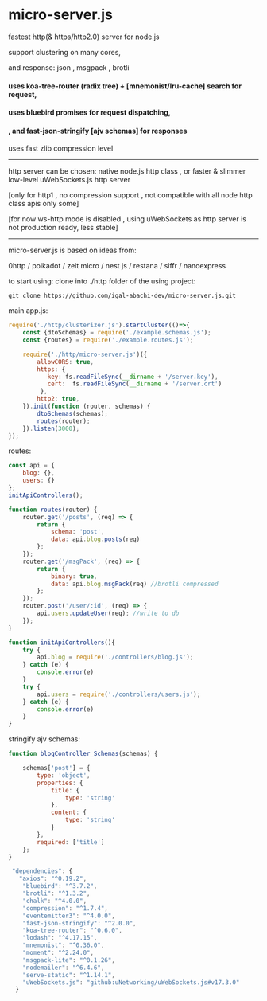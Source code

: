 # micro-server.js
fastest http(&amp; https/http2.0) server for node.js

support clustering on many cores, 

and response: json , msgpack , brotli

#### uses koa-tree-router (radix tree) + [mnemonist/lru-cache] search for request,

#### uses bluebird promises for request dispatching,

####  , and fast-json-stringify [ajv schemas] for responses

uses fast zlib compression level
___

http server can be chosen: native node.js http class , or faster & slimmer low-level uWebSockets.js http server

[only for http1 , no compression support , not compatible with all node http class apis only some]

[for now ws-http mode is disabled , using uWebSockets as http server is not production ready, less stable]

___

micro-server.js is based on ideas from: 

0http / polkadot / zeit micro / nest js / restana / siffr / nanoexpress

to start using: 
clone into ./http folder of the using project:
```
git clone https://github.com/igal-abachi-dev/micro-server.js.git
```

main app.js:
```javascript
require('./http/clusterizer.js').startCluster(()=>{
    const {dtoSchemas} = require('./example.schemas.js');
    const {routes} = require('./example.routes.js');

    require('./http/micro-server.js')({
        allowCORS: true,
        https: {
           key: fs.readFileSync(__dirname + '/server.key'),
           cert:  fs.readFileSync(__dirname + '/server.crt')
         },
        http2: true,
    }).init(function (router, schemas) {
        dtoSchemas(schemas);
        routes(router);
    }).listen(3000);
});
```

routes:
```javascript
const api = {
    blog: {},
    users: {}
};
initApiControllers();

function routes(router) {
    router.get('/posts', (req) => {
        return {
            schema: 'post',
            data: api.blog.posts(req)
        };
    });
    router.get('/msgPack', (req) => {
        return {
            binary: true,
            data: api.blog.msgPack(req) //brotli compressed
        };
    });
    router.post('/user/:id', (req) => {
        api.users.updateUser(req); //write to db
    });
}

function initApiControllers(){
    try {
        api.blog = require('./controllers/blog.js');
    } catch (e) {
        console.error(e)
    }
    try {
        api.users = require('./controllers/users.js');
    } catch (e) {
        console.error(e)
    }
}

```

stringify ajv schemas:
```javascript
function blogController_Schemas(schemas) {

    schemas['post'] = {
        type: 'object',
        properties: {
            title: {
                type: 'string'
            },
            content: {
                type: 'string'
            }
        },
        required: ['title']
    };
}

```

```javascript
 "dependencies": {
   "axios": "^0.19.2",
    "bluebird": "^3.7.2",
    "brotli": "^1.3.2",
    "chalk": "^4.0.0",
    "compression": "^1.7.4",
    "eventemitter3": "^4.0.0",
    "fast-json-stringify": "^2.0.0",
    "koa-tree-router": "^0.6.0",
    "lodash": "^4.17.15",
    "mnemonist": "^0.36.0",
    "moment": "^2.24.0",
    "msgpack-lite": "^0.1.26",
    "nodemailer": "^6.4.6",
    "serve-static": "^1.14.1",
    "uWebSockets.js": "github:uNetworking/uWebSockets.js#v17.3.0"
  }
```
